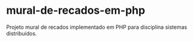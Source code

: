 # mural-de-recados-em-php
Projeto mural de recados implementado em PHP  para disciplina sistemas distribuídos. 
